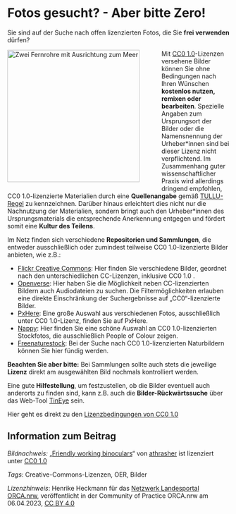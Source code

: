 # Fotos gesucht? - Aber bitte Zero!
 
Sie sind auf der Suche nach offen lizenzierten Fotos, die Sie **frei verwenden** dürfen?

<img src="https://github.com/lindahalm-hsbi/infOERmiert/assets/147709351/1a4d3c62-d7b3-4295-9f4c-9b3204c3b8e2" style="float: left; margin: 0 50px 20px 0" alt="Zwei Fernrohre mit Ausrichtung zum Meer" title="Friendly working binoculars" width="300"/> 

Mit [CC0 1.0](https://creativecommons.org/publicdomain/zero/1.0/deed.de)-Lizenzen versehene Bilder können Sie ohne Bedingungen nach Ihren Wünschen **kostenlos nutzen, remixen oder bearbeiten**.  Spezielle Angaben zum Ursprungsort der Bilder oder die Namensnennung  der Urheber\*innen sind bei dieser Lizenz nicht verpflichtend. Im  Zusammenhang guter wissenschaftlicher Praxis wird allerdings dringend  empfohlen, CC0 1.0-lizenzierte Materialien durch eine **Quellenangabe** gemäß [TULLU-Regel](https://open-educational-resources.de/oer-tullu-regel/)  zu kennzeichnen. Darüber hinaus erleichtert dies nicht nur die  Nachnutzung der Materialien, sondern bringt auch den Urheber\*innen des  Ursprungsmaterials die entsprechende Anerkennung entgegen und fördert  somit eine **Kultur des Teilens**.
 
Im Netz finden sich verschiedene **Repositorien und Sammlungen**, die entweder ausschließlich oder zumindest teilweise CC0 1.0-lizenzierte Bilder anbieten, wie z.B.:
 
- [Flickr Creative Commons](https://www.flickr.com/creativecommons/): Hier finden Sie verschiedene Bilder, geordnet nach den unterschiedlichen CC-Lizenzen, inklusive CC0 1.0 .
- [Openverse](https://wordpress.org/openverse/):  Hier haben Sie die Möglichkeit neben CC-lizenzierten Bildern auch  Audiodateien zu suchen. Die Filtermöglichkeiten erlauben eine direkte  Einschränkung der Suchergebnisse auf „CC0“-lizenzierte Bilder.
- [PxHere](https://pxhere.com/): Eine große Auswahl aus verschiedenen Fotos, ausschließlich unter CC0 1.0-Lizenz, finden Sie auf PxHere.
- [Nappy](https://nappy.co/): Hier finden Sie eine schöne Auswahl an CC0 1.0-lizenzierten Stockfotos, die ausschließlich People of Colour zeigen.
- [Freenaturestock](https://freenaturestock.com/): Bei der Suche nach CC0 1.0-lizenzierten Naturbildern können Sie hier fündig werden.

**Beachten Sie aber bitte:** Bei Sammlungen sollte auch stets die jeweilige **Lizenz** direkt am ausgewählten Bild nochmals kontrolliert werden. 
 
Eine gute **Hilfestellung**, um festzustellen, ob die Bilder eventuell auch anderorts zu finden sind, kann z.B. auch die **Bilder-Rückwärtssuche** über das Web-Tool [TinEye](https://tineye.com/) sein. 

Hier geht es direkt zu den [Lizenzbedingungen von CC0 1.0](https://creativecommons.org/publicdomain/zero/1.0/legalcode) 

## Information zum Beitrag

*Bildnachweis:* „[Friendly working binoculars](https://www.flickr.com/photos/56544547@N00/26399407551)“ von [athrasher](https://www.flickr.com/photos/56544547@N00) ist lizenziert unter [CC0 1.0](https://creativecommons.org/publicdomain/zero/1.0/?ref=openverse)

*Tags*: Creative-Commons-Lizenzen, OER, Bilder

*Lizenzhinweis*: Henrike Heckmann für das <a href="http://www.orca.nrw/ueber-uns/netzwerk" target="_blank">Netzwerk Landesportal ORCA.nrw</a>, veröffentlicht in der Community of Practice ORCA.nrw am 06.04.2023, <a href="https://creativecommons.org/licenses/by/4.0/" target="_blank">CC BY 4.0</a>

